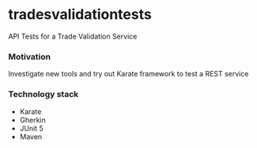 # tradesvalidationtests
API Tests for a Trade Validation Service

### Motivation

Investigate new tools and try out Karate framework to test a REST service


### Technology stack

* Karate
* Gherkin
* JUnit 5
* Maven
